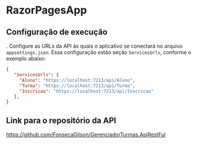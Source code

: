 # RazorPagesApp

## Configuração de execução
  . Configure as URLs da API às quais o aplicativo se conectará no arquivo `appsettings.json`. Essa configuração estão seção `ServicesUrls`, conforme o exemplo abaixo:
  
```json
{
   "ServicesUrls": {
     "Aluno": "https://localhost:7213/api/Aluno",
     "Turma": "https://localhost:7213/api/Turma",
     "Inscricao": "https://localhost:7213/api/Inscricao"
   },
}
```

## Link para o repositório da API
https://github.com/FonsecaGilson/GerenciadorTurmas.ApiRestFul
